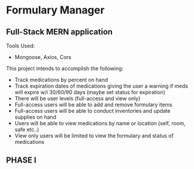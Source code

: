 # Formulary Manager
## Full-Stack MERN application

Tools Used:
* Mongoose, Axios, Cors

This project intends to accomplish the following:
* Track medications by percent on hand
* Track expiration dates of medications giving the user a warning if meds will expire w/i 30/60/90 days (maybe set status for expiration)
* There will be user levels (full-access and view only)
* Full-access users will be able to add and remove formulary items
* Full-access users will be able to conduct inventories and update supplies on hand
* Users will be able to view medications by name or location (self, room, safe etc..)
* View only users will be limited to view the formulary and status of medications

## PHASE I
